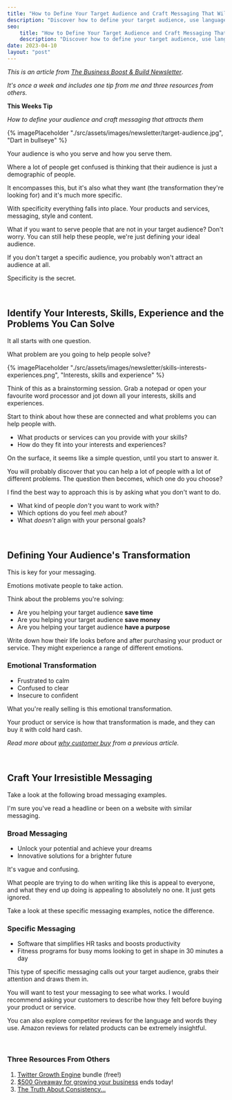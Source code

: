 ```yaml
---
title: "How to Define Your Target Audience and Craft Messaging That Will Attract Them"
description: "Discover how to define your target audience, use language that speaks to your audience's wants and needs, grabs their attention and draws them in."
seo:
    title: "How to Define Your Target Audience and Craft Messaging That Will Attract Them"
    description: "Discover how to define your target audience, use language that speaks to your audience's wants and needs, grabs their attention and draws them in."
date: 2023-04-10
layout: "post"
---
```


*This is an article from [The Business Boost & Build Newsletter](/newsletter)*. 

*It's once a week and includes one tip from me and three resources from others.*

**This Weeks Tip**

*How to define your audience and craft messaging that attracts them*

{% imagePlaceholder "./src/assets/images/newsletter/target-audience.jpg", "Dart in bullseye" %}

Your audience is who you serve and how you serve them.

Where a lot of people get confused is thinking that their audience is just a demographic of people.

It encompasses this, but it's also what they want (the transformation they're looking for) and it's much more specific.

With specificity everything falls into place. Your products and services, messaging, style and content. 

What if you want to serve people that are not in your target audience? Don't worry. You can still help these people, we're just defining your ideal audience.

If you don't target a specific audience, you probably won't attract an audience at all.

Specificity is the secret.

&nbsp;
## Identify Your Interests, Skills, Experience and the Problems You Can Solve

It all starts with one question.

What problem are you going to help people solve?

{% imagePlaceholder "./src/assets/images/newsletter/skills-interests-experiences.png", "Interests, skills and  experience" %}

Think of this as a brainstorming session. Grab a notepad or open your favourite word processor and jot down all your interests, skills and experiences.

Start to think about how these are connected and what problems you can help people with.

- What products or services can you provide with your skills?
- How do they fit into your interests and experiences?

On the surface, it seems like a simple question, until you start to answer it.

You will probably discover that you can help a lot of people with a lot of different problems. The question then becomes, which one do you choose?

I find the best way to approach this is by asking what you don't want to do.

- What kind of people *don't* you want to work with?
- Which options do you feel *meh* about?
- What *doesn't* align with your personal goals?


&nbsp;
## Defining Your Audience's Transformation

This is key for your messaging.

Emotions motivate people to take action.

Think about the problems you're solving:

- Are you helping your target audience **save time**
- Are you helping your target audience **save money**
- Are you helping your target audience **have a purpose**

Write down how their life looks before and after purchasing your product or service. They might experience a range of different emotions.

### Emotional Transformation

- Frustrated to calm
- Confused to clear
- Insecure to confident

What you're really selling is this emotional transformation.

Your product or service is how that transformation is made, and they can buy it with cold hard cash.

*Read more about [why customer buy](/newsletters/why-customers-buy-and-the-levers-you-can-use/) from a previous article.*


&nbsp;
## Craft Your Irresistible Messaging

Take a look at the following broad messaging examples.

I'm sure you've read a headline or been on a website with similar messaging.

### Broad Messaging

- Unlock your potential and achieve your dreams
- Innovative solutions for a brighter future

It's vague and confusing.

What people are trying to do when writing like this is appeal to everyone, and what they end up doing is appealing to absolutely no one. It just gets ignored.

Take a look at these specific messaging examples, notice the difference.

### Specific Messaging

- Software that simplifies HR tasks and boosts productivity
- Fitness programs for busy moms looking to get in shape in 30 minutes a day

This type of specific messaging calls out your target audience, grabs their attention and draws them in.

You will want to test your messaging to see what works. I would recommend asking your customers to describe how they felt before buying your product or service.

You can also explore competitor reviews for the language and words they use. Amazon reviews for related products can be extremely insightful.

&nbsp;
### Three Resources From Others

1. [Twitter Growth Engine](https://edwardlatimore.gumroad.com/l/engine) bundle (free!)
2. [$500 Giveaway for growing your business](https://giveaway.get8am.com/) ends today!
3. [The Truth About Consistency...](https://www.youtube.com/watch?v=G3AoDm1Ep6Y&ab_channel=JayClouse)